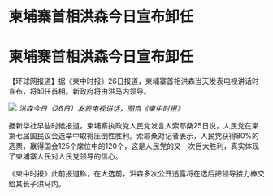 # 柬埔寨首相洪森今日宣布卸任

# 柬埔寨首相洪森今日宣布卸任

【环球网报道】据《柬中时报》26日报道，柬埔寨首相洪森当天发表电视讲话时宣布，将卸任首相。新政府将由洪马内领导。

![](https://inews.gtimg.com/om_bt/OovUoDA-22zK__z6uKqxSKt32tJt4js2SvWCZE6c3SUfkAA/1000)
_洪森今日（26日）发表电视讲话，图自《柬中时报》_

据新华社早些时候报道，柬埔寨执政党人民党发言人索耶桑25日说，人民党在柬第七届国民议会选举中取得压倒性胜利。索耶桑对记者表示，人民党获得80%的选票，赢得国会125个席位中的120个，这是人民党的又一次巨大胜利，真实体现了柬埔寨人民对人民党领导的信心。

《柬中时报》此前报道称，在大选前，洪森多次公开透露将在选后把领导接力棒交给其长子洪马内。

